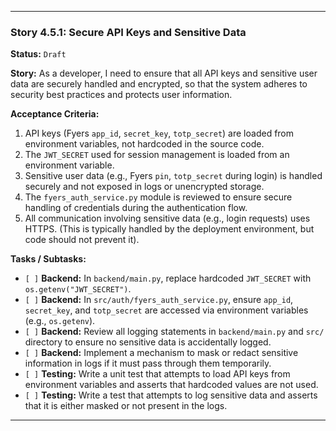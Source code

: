 ---

### **Story 4.5.1: Secure API Keys and Sensitive Data**

**Status:** `Draft`

**Story:**
As a developer, I need to ensure that all API keys and sensitive user data are securely handled and encrypted, so that the system adheres to security best practices and protects user information.

**Acceptance Criteria:**
1.  API keys (Fyers `app_id`, `secret_key`, `totp_secret`) are loaded from environment variables, not hardcoded in the source code.
2.  The `JWT_SECRET` used for session management is loaded from an environment variable.
3.  Sensitive user data (e.g., Fyers `pin`, `totp_secret` during login) is handled securely and not exposed in logs or unencrypted storage.
4.  The `fyers_auth_service.py` module is reviewed to ensure secure handling of credentials during the authentication flow.
5.  All communication involving sensitive data (e.g., login requests) uses HTTPS. (This is typically handled by the deployment environment, but code should not prevent it).

**Tasks / Subtasks:**
-   `[ ]` **Backend:** In `backend/main.py`, replace hardcoded `JWT_SECRET` with `os.getenv("JWT_SECRET")`.
-   `[ ]` **Backend:** In `src/auth/fyers_auth_service.py`, ensure `app_id`, `secret_key`, and `totp_secret` are accessed via environment variables (e.g., `os.getenv`).
-   `[ ]` **Backend:** Review all logging statements in `backend/main.py` and `src/` directory to ensure no sensitive data is accidentally logged.
-   `[ ]` **Backend:** Implement a mechanism to mask or redact sensitive information in logs if it must pass through them temporarily.
-   `[ ]` **Testing:** Write a unit test that attempts to load API keys from environment variables and asserts that hardcoded values are not used.
-   `[ ]` **Testing:** Write a test that attempts to log sensitive data and asserts that it is either masked or not present in the logs.

---